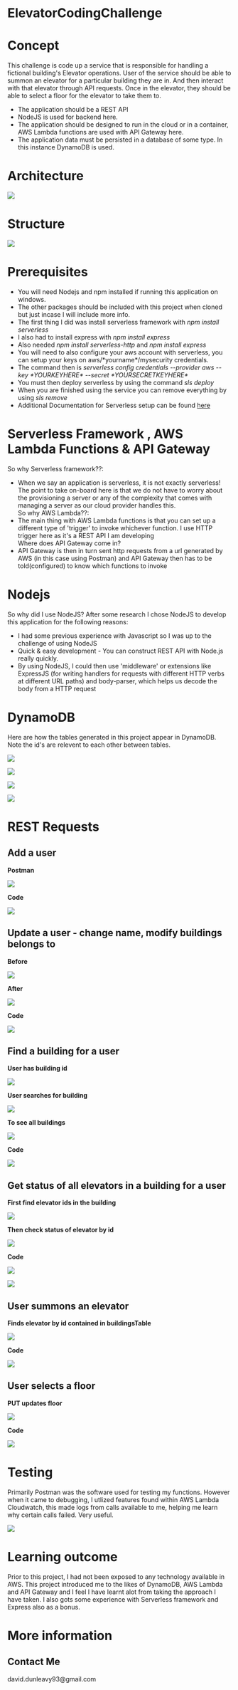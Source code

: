 # ElevatorCodingChallenge
<h1>Concept</h1>
This challenge is code up a service that is responsible for handling a fictional building&#39;s Elevator
operations.
User of the service should be able to summon an elevator for a particular building they are in. And then interact with that elevator
through API requests. Once in the elevator, they should be able to select a floor for the elevator
to take them to. 

<ul>
 <li>The application should be a REST API </li>
 <li>NodeJS is used for backend here.</li>
 <li>The application should be designed to run in the cloud or in a container, AWS Lambda functions are used with API Gateway here.</li>
 <li>The application data must be persisted in a database of some type. In this instance DynamoDB is used.</li>
</ul>

<h1>Architecture</h1>

![](codechallengeimg/architecture.PNG)

<h1> Structure </h1>

![](codechallengeimg/data.PNG)

<h1>Prerequisites</h1>
<ul>
<li>You will need Nodejs and npm installed if running this application on windows.</li>
<li>The other packages should be included with this project when cloned but just incase I will include more info. </li>
<li>The first thing I did was install serverless framework with <i>npm install serverless</i></li>
<li>I also had to install express with <i>npm install express</i></li>
<li>Also needed <i>npm install serverless-http</i> and <i>npm install express</i></li>
<li>You will need to also configure your aws account with serverless, you can setup your keys on aws/*yourname*/mysecurity credentials.</li>
<li>The command then is <i>serverless config credentials --provider aws --key *YOURKEYHERE* --secret *YOURSECRETKEYHERE*</i></li>
<li>You must then deploy serverless by using the command <i>sls deploy</i></li>
<li>When you are finished using the service you can remove everything by using <i>sls remove</i></li>
<li>Additional Documentation for Serverless setup can be found <a href="https://www.serverless.com/blog/how-create-rest-api-serverless-components">here</a></li>
</ul>

<h1> Serverless Framework , AWS Lambda Functions & API Gateway</h1>
So why Serverless framework??:
<ul>
<li>When we say an application is serverless, it is not exactly serverless! The point to take on-board here is that we do not have to worry about the provisioning a server or any of the complexity that comes with managing a server as our cloud provider handles this. </li>
So why AWS Lambda??:
<li>The main thing with AWS Lambda functions is that you can set up a different type of 'trigger' to invoke whichever function. I use HTTP trigger here as
it's a REST API I am developing</li>
Where does API Gateway come in?
<li>API Gateway is then in turn sent http requests from a url generated by AWS (in this case using Postman) and API Gateway then has to be told(configured) to know which functions to invoke </li>
</ul>

<h1> Nodejs</h1>
So why did I use NodeJS? After some research I chose NodeJS to develop this application for the following reasons:
<ul>
<li>I had some previous experience with Javascript so I was up to the challenge of using NodeJS</li>
<li>Quick & easy development - You can construct REST API with Node.js really quickly.</li>
<li>By using NodeJS, I could then use 'middleware' or extensions like ExpressJS (for writing handlers for requests with different HTTP verbs at different URL paths) and body-parser, which helps us decode the body from a HTTP request</li>
</ul>

<h1> DynamoDB </h1>
Here are how the tables generated in this project appear in DynamoDB.
Note the id's are relevent to each other between tables.

![](codechallengeimg/dynamoDBtables.PNG)

![](codechallengeimg/usersTable.PNG)

![](codechallengeimg/buildingsTable.PNG)

![](codechallengeimg/elevatorsTable.PNG)

<h1> REST Requests </h1>

<h2>Add a user</h2>
<b>Postman</b>

![](codechallengeimg/addUser.PNG)

<b>Code</b>

![](codechallengeimg/addUserCode.PNG)

<h2>Update a user - change name, modify buildings belongs to </h2>
<b>Before</b>

![](codechallengeimg/before.PNG)

<b>After</b>

![](codechallengeimg/after.PNG)

<b>Code</b>

![](codechallengeimg/put.PNG)

<h2>Find a building for a user</h2>
<b>User has building id</b>

![](codechallengeimg/first.PNG)

<b>User searches for building</b>

![](codechallengeimg/second.PNG)

<b>To see all buildings</b>

![](codechallengeimg/third.PNG)

<b>Code</b>

![](codechallengeimg/getting.PNG)

<h2>Get status of all elevators in a building for a user </h2>

<b>First find elevator ids in the building</b>

![](codechallengeimg/dos.PNG)


<b>Then check status of elevator by id</b>

![](codechallengeimg/uno.PNG)

<b>Code</b>

![](codechallengeimg/code1.PNG)

![](codechallengeimg/code2.PNG)

<h2>User summons an elevator </h2>

<b>Finds elevator by id contained in buildingsTable</b>

![](codechallengeimg/summonElevator.PNG)

<b>Code</b>

![](codechallengeimg/code5.PNG)

<h2>User selects a floor </h2>

<b>PUT updates floor</b>

![](codechallengeimg/changingFloor.PNG)

<b>Code</b>

![](codechallengeimg/code6.PNG)

<h1> Testing </h1>
Primarily Postman was the software used for testing my functions. However when it came to debugging, I utlized features found
within AWS Lambda Cloudwatch, this made logs from calls available to me, helping me learn why certain calls failed. Very useful.

![](codechallengeimg/testing.PNG)


<h1>Learning outcome</h1>
Prior to this project, I had not been exposed to any technology available in AWS. This project introduced me to the likes
of DynamoDB, AWS Lambda and API Gateway and I feel I have learnt alot from taking the approach I have taken. I also gots some experience with 
Serverless framework and Express also as a bonus. 

<h1>More information</h1>
<h2>Contact Me</h2>
david.dunleavy93@gmail.com